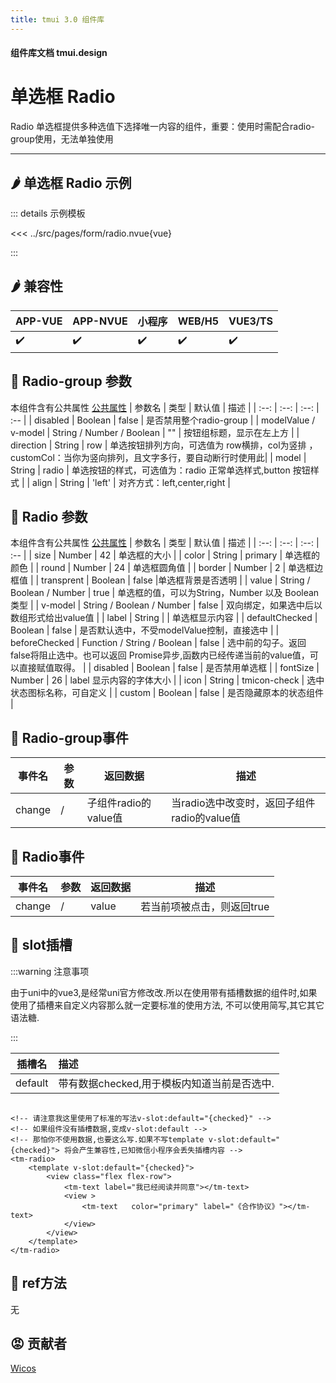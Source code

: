 ```yaml
---
title: tmui 3.0 组件库
---
```


<script setup>
import webview from '../components/mobileWebview.vue'
</script>

#### 组件库文档 tmui.design

# 单选框 Radio
Radio 单选框提供多种选值下选择唯一内容的组件，重要：使用时需配合radio-group使用，无法单独使用

---

## :hot_pepper: 单选框 Radio 示例

<webview url="https://tmui.design/h5/#/pages/form/radio"></webview>

::: details 示例模板

<<< ../src/pages/form/radio.nvue{vue}

:::

## :hot_pepper: 兼容性

| APP-VUE | APP-NVUE | 小程序 | WEB/H5 | VUE3/TS |
| --- | --- | --- | --- | --- |
| :heavy_check_mark: | :heavy_check_mark: | :heavy_check_mark: | :heavy_check_mark: | :heavy_check_mark: |

## :seedling: Radio-group 参数

本组件含有公共属性 [公共属性](/spec/组件公共样式.html)
| 参数名 | 类型 | 默认值 | 描述 |
| :--: | :--: | :--: | :-- |
| disabled | Boolean |  false | 是否禁用整个radio-group |
| modelValue / v-model | String / Number / Boolean  | "" | 按钮组标题，显示在左上方 | 
| direction | String | row | 单选按钮排列方向，可选值为 row横排，col为竖排 ，customCol：当你为竖向排列，且文字多行，要自动断行时使用此|
| model | String | radio  | 单选按钮的样式，可选值为：radio 正常单选样式,button 按钮样式 |
| align | String | 'left'  | 对齐方式：left,center,right |

## :seedling: Radio 参数

本组件含有公共属性 [公共属性](/spec/组件公共样式.html)
| 参数名 | 类型 | 默认值 | 描述 |
| :--: | :--: | :--: | :-- |
| size | Number | 42 | 单选框的大小 |
| color | String | primary | 单选框的颜色 |
| round | Number | 24 | 单选框圆角值 |
| border | Number | 2 | 单选框边框值 |
| transprent | Boolean | false |单选框背景是否透明 | 
| value | String / Boolean / Number | true | 单选框的值，可以为String，Number 以及 Boolean类型 | 
| v-model | String / Boolean / Number | false | 双向绑定，如果选中后以数组形式给出value值 |
| label | String |  | 单选框显示内容 |
| defaultChecked | Boolean | false | 是否默认选中，不受modelValue控制，直接选中 |
| beforeChecked | Function / String / Boolean | false | 选中前的勾子。返回false将阻止选中。也可以返回 Promise异步,函数内已经传递当前的value值，可以直接赋值取得。 |
| disabled | Boolean | false | 是否禁用单选框 |
| fontSize | Number | 26 | label 显示内容的字体大小 |
| icon | String | tmicon-check | 选中状态图标名称，可自定义 |
| custom | Boolean | false | 是否隐藏原本的状态组件 |

## :rose: Radio-group事件

| 事件名 | 参数 | 返回数据 | 描述 |
| --- | --- | --- | --- |
| change | / | 子组件radio的value值 | 当radio选中改变时，返回子组件radio的value值 |

## :rose: Radio事件

| 事件名 | 参数 | 返回数据 | 描述 |
| --- | --- | --- | --- |
| change | / | value | 若当前项被点击，则返回true |

## :corn: slot插槽

:::warning 注意事项

由于uni中的vue3,是经常uni官方修改改.所以在使用带有插槽数据的组件时,如果使用了插槽来自定义内容那么就一定要标准的使用方法,
不可以使用简写,其它其它语法糖.

:::

| 插槽名  | 描述 |
| :--: | :-- |
| default |  带有数据checked,用于模板内知道当前是否选中. |

```vue

<!-- 请注意我这里使用了标准的写法v-slot:default="{checked}" -->
<!-- 如果组件没有插槽数据,变成v-slot:default -->
<!-- 那怕你不使用数据,也要这么写.如果不写template v-slot:default="{checked}"> 将会产生兼容性,已知微信小程序会丢失插槽内容 -->
<tm-radio>
    <template v-slot:default="{checked}">
        <view class="flex flex-row">
            <tm-text label="我已经阅读并同意"></tm-text>
            <view >
                <tm-text   color="primary" label="《合作协议》"></tm-text>
            </view>
        </view>
    </template>
</tm-radio>

```

## :green_salad: ref方法

无

## :rage: 贡献者

[Wicos](http://wicos.me)